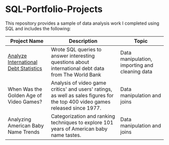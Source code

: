 # SQL-Portfolio-Projects
This repository provides a sample of data analysis work I completed using SQL and includes the following:

| Project Name  | Description | Topic | 
| ------------- | ------------- | ------------- |
| [Analyze International Debt Statistics](https://github.com/wojciechwanta/SQL-Portfolio-Projects/tree/main/Analyze_International_Debt_Statistics)  | Wrote SQL queries to answer interesting questions about international debt data from The World Bank  | Data manipulation, importing and cleaning data  |
| When Was the Golden Age of Video Games? | Analysis of video game critics' and users' ratings, as well as sales figures for the top 400 video games released since 1977.  | Data manipulation and joins |
| Analyzing American Baby Name Trends  | Categorization and ranking techniques to explore 101 years of American baby name tastes.  | Data manipulation and joins |
